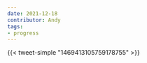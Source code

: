 ```yaml
---
date: 2021-12-18
contributor: Andy
tags:
- progress
---
```


{{< tweet-simple "1469413105759178755" >}}

<!-- {< tweet user="emollick" id="1469413105759178755" >}} -->
